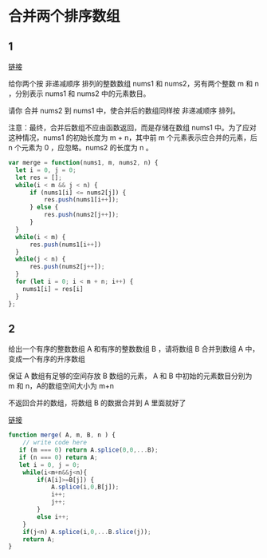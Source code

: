 # 合并两个排序数组

## 1

[链接](https://leetcode.cn/problems/merge-sorted-array/description/)

给你两个按 非递减顺序 排列的整数数组 nums1 和 nums2，另有两个整数 m 和 n ，分别表示 nums1 和 nums2 中的元素数目。

请你 合并 nums2 到 nums1 中，使合并后的数组同样按 非递减顺序 排列。

注意：最终，合并后数组不应由函数返回，而是存储在数组 nums1 中。为了应对这种情况，nums1 的初始长度为 m + n，其中前 m 个元素表示应合并的元素，后 n 个元素为 0 ，应忽略。nums2 的长度为 n 。

```js
var merge = function(nums1, m, nums2, n) {
  let i = 0, j = 0;
  let res = [];
  while(i < m && j < n) {
      if (nums1[i] <= nums2[j]) {
          res.push(nums1[i++]);
      } else {
          res.push(nums2[j++]);
      } 
  }
  while(i < m) {
      res.push(nums1[i++])
  }
  while(j < n) {
      res.push(nums2[j++]);
  }
  for (let i = 0; i < m + n; i++) {
    nums1[i] = res[i]
  }
};
```

## 2

给出一个有序的整数数组 A 和有序的整数数组 B ，请将数组 B 合并到数组 A 中，变成一个有序的升序数组

保证 A 数组有足够的空间存放 B 数组的元素， A 和 B 中初始的元素数目分别为 m 和 n，A的数组空间大小为 m+n

不返回合并的数组，将数组 B 的数据合并到 A 里面就好了

[链接](https://www.nowcoder.com/practice/89865d4375634fc484f3a24b7fe65665?tpId=295&tqId=658&ru=%2Fpractice%2Fd8b6b4358f774294a89de2a6ac4d9337&qru=%2Fta%2Fformat-top101%2Fquestion-ranking&sourceUrl=%2Fexam%2Fcompany)

```js
function merge( A, m, B, n ) {
    // write code here
   if (m === 0) return A.splice(0,0,...B);
   if (n === 0) return A;
   let i = 0, j = 0;
    while(i<m+n&&j<n){
        if(A[i]>=B[j]) {
            A.splice(i,0,B[j]);
            i++;
            j++;
        }
        else i++;
    }
    if(j<n) A.splice(i,0,...B.slice(j));
    return A;
}
```
